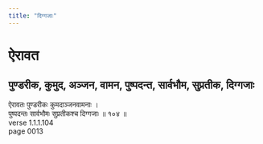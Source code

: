 ```yaml
---
title: "दिग्गजाः"
---
```


# ऐरावत
## पुण्डरीक, कुमुद, अञ्जन, वामन, पुष्पदन्त, सार्वभौम, सुप्रतीक, दिग्गजाः
ऐरावतः पुण्डरीकः कुमदाञ्जनवामनाः ।<br />पुष्पदन्तः सार्वभौमः सुप्रतीकश्च दिग्गजाः ॥ १०४ ॥<br />verse 1.1.1.104<br />page 0013

